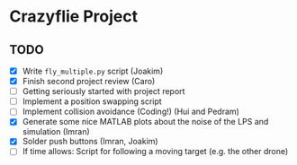 # Crazyflie Project

## TODO


- [x] Write `fly_multiple.py` script (Joakim)
- [x] Finish second project review (Caro)
- [ ] Getting seriously started with project report
- [ ] Implement a position swapping script
- [ ] Implement collision avoidance (Coding!) (Hui and Pedram)
- [x] Generate some nice MATLAB plots about the noise of the LPS and simulation (Imran)
- [x] Solder push buttons (Imran, Joakim)
- [ ] If time allows: Script for following a moving target (e.g. the other drone)
